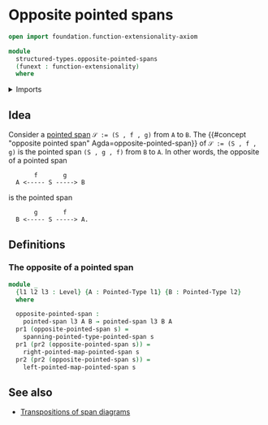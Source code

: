 # Opposite pointed spans

```agda
open import foundation.function-extensionality-axiom

module
  structured-types.opposite-pointed-spans
  (funext : function-extensionality)
  where
```

<details><summary>Imports</summary>

```agda
open import foundation.dependent-pair-types
open import foundation.universe-levels

open import structured-types.pointed-spans funext
open import structured-types.pointed-types
```

</details>

## Idea

Consider a [pointed span](structured-types.pointed-spans.md) `𝒮 := (S , f , g)`
from `A` to `B`. The
{{#concept "opposite pointed span" Agda=opposite-pointed-span}} of
`𝒮 := (S , f , g)` is the pointed span `(S , g , f)` from `B` to `A`. In other
words, the opposite of a pointed span

```text
       f       g
  A <----- S -----> B
```

is the pointed span

```text
       g       f
  B <----- S -----> A.
```

## Definitions

### The opposite of a pointed span

```agda
module _
  {l1 l2 l3 : Level} {A : Pointed-Type l1} {B : Pointed-Type l2}
  where

  opposite-pointed-span :
    pointed-span l3 A B → pointed-span l3 B A
  pr1 (opposite-pointed-span s) =
    spanning-pointed-type-pointed-span s
  pr1 (pr2 (opposite-pointed-span s)) =
    right-pointed-map-pointed-span s
  pr2 (pr2 (opposite-pointed-span s)) =
    left-pointed-map-pointed-span s
```

## See also

- [Transpositions of span diagrams](foundation.transposition-span-diagrams.md)
